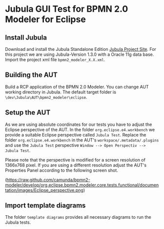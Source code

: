 Jubula GUI Test for BPMN 2.0 Modeler for Eclipse
================================================

Install Jubula
--------------

Download and install the Jubula Standalone Edition [Jubula Project Site](http://www.eclipse.org/jubula/download.php).
For this project we are using Jubula-Version 1.3.0 with a Oracle 11g data base.
Import the project xml file `bpmn2_modeler_X.X.xml`. 


Building the AUT
----------------

Build a RCP application of the BPMN 2.0 Modeler.
You can change AUT working directory in Jubula. The default target folder is `\dev\Jubula\AUT\bpmn2_modeler\eclipse`.


Setup the AUT
-------------

As we are using absolute coordinates for our tests you have to adjust the Eclipse perspective of the AUT. 
In the folder `org.eclipse.e4.workbench` we provide a suitable Eclipse perspective called `Jubula Test`.
Replace the folder `org.eclipse.e4.workbench` in the AUT's `workspace/.metadata/.plugins` and use the `Jubula Test` perspective `Window --> Open Perspectiv --> Jubula Test`.

Please note that the perspective is modified for a screen resolution of 1366x768 pixel. If you are using a different resolution adjust the AUT's Properties Panel according to the following screen shot.

(https://raw.github.com/camunda/bpmn2-modeler/develop/org.eclipse.bpmn2.modeler.core.tests.functional/documentation/images/Eclipse_perspective.png)


Import template diagrams
------------------------

The folder `template diagrams` provides all necessary diagrams to run the Jubula tests.


